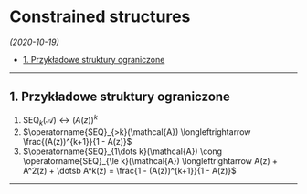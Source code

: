 # Constrained structures

*(2020-10-19)*

- [1. Przykładowe struktury ograniczone](#1-przykładowe-struktury-ograniczone)

---

## 1. Przykładowe struktury ograniczone

1. $\operatorname{SEQ}_k(\mathcal{A}) \longleftrightarrow (A(z))^k$
2. $\operatorname{SEQ}_{>k}(\mathcal{A}) \longleftrightarrow \frac{(A(z))^{k+1}}{1 - A(z)}$
3. $\operatorname{SEQ}_{1\dots k}(\mathcal{A}) \cong \operatorname{SEQ}_{\le k}(\mathcal{A}) \longleftrightarrow A(z) + A^2(z) + \dotsb A^k(z) = \frac{1 - (A(z))^{k+1}}{1 - A(z)}$

---

